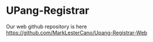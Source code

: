 # UPang-Registrar
Our web github repository is here
https://github.com/MarkLesterCano/Upang-Registrar-Web
